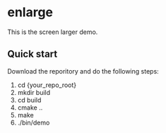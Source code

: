 # enlarge
  This is the screen larger demo.
## Quick start

Download the reporitory and do the following steps:

1. cd {your_repo_root}
2. mkdir build
3. cd build
4. cmake ..
5. make
6. ./bin/demo
